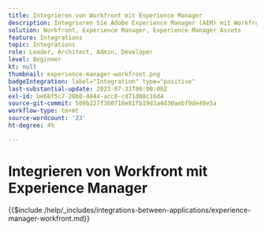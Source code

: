 ```yaml
---
title: Integrieren von Workfront mit Experience Manager
description: Integrieren Sie Adobe Experience Manager (AEM) mit Workfront, um Ihre Marketing-Vorgänge zu optimieren.
solution: Workfront, Experience Manager, Experience Manager Assets
feature: Integrations
topic: Integrations
role: Leader, Architect, Admin, Developer
level: Beginner
kt: null
thumbnail: experience-manager-workfront.png
badgeIntegration: label="Integration" type="positive"
last-substantial-update: 2023-07-31T00:00:00Z
exl-id: be68f5c7-20b8-4844-acc8-cd71d08c16d4
source-git-commit: 509b227f360718e81fb19d3a4d30aebf9de49e5a
workflow-type: tm+mt
source-wordcount: '23'
ht-degree: 4%

---
```


# Integrieren von Workfront mit Experience Manager

{{$include /help/_includes/integrations-between-applications/experience-manager-workfront.md}}
